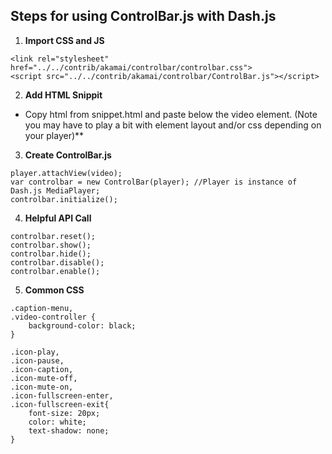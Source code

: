## Steps for using ControlBar.js with Dash.js

1. **Import CSS and JS**
```
<link rel="stylesheet" href="../../contrib/akamai/controlbar/controlbar.css">
<script src="../../contrib/akamai/controlbar/ControlBar.js"></script>
```

2. **Add HTML Snippit** 
  * Copy html from snippet.html and paste below the video element. (Note you may have to play a bit with element layout and/or css depending on your player)**
3. **Create ControlBar.js** 

```
player.attachView(video);
var controlbar = new ControlBar(player); //Player is instance of Dash.js MediaPlayer;
controlbar.initialize();
```
4. **Helpful API Call**
```
controlbar.reset();
controlbar.show();
controlbar.hide();
controlbar.disable();
controlbar.enable();
```
5. **Common CSS**
```
.caption-menu,
.video-controller {
    background-color: black;
}

.icon-play,
.icon-pause,
.icon-caption,
.icon-mute-off,
.icon-mute-on,
.icon-fullscreen-enter,
.icon-fullscreen-exit{
    font-size: 20px;
    color: white;
    text-shadow: none;
}
```